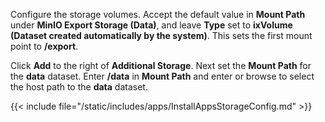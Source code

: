 &NewLine;

Configure the storage volumes.
Accept the default value in **Mount Path** under **MinIO Export Storage (Data)**, and leave **Type** set to **ixVolume (Dataset created automatically by the system)**.
This sets the first mount point to **/export**.

Click **Add** to the right of **Additional Storage**.
Next set the **Mount Path** for the **data** dataset. Enter **/data** in **Mount Path** and enter or browse to select the host path to the **data** dataset.

{{< include file="/static/includes/apps/InstallAppsStorageConfig.md" >}}